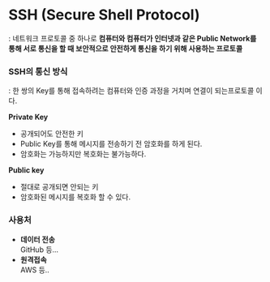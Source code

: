 # SSH (Secure Shell Protocol)
: 네트워크 프로토콜 중 하나로 **컴퓨터와 컴퓨터가 인터넷과 같은 Public Network를 통해 서로 통신을 할 때 보안적으로 안전하게 통신을 하기 위해 사용하는 프로토콜**

### SSH의 통신 방식
: 한 쌍의 Key를 통해 접속하려는 컴퓨터와 인증 과정을 거치며 연결이 되는프로토콜 이다.  

**Private Key**
- 공개되어도 안전한 키
- Public Key를 통해 메시지를 전송하기 전 암호화를 하게 된다.
- 암호화는 가능하지만 복호화는 불가능하다.

**Public key**
- 절대로 공개되면 안되는 키
- 암호화된 메시지를 복호화 할 수 있다.

### 사용처
- **데이터 전송**  
    GitHub 등...
- **원격접속**  
    AWS 등..